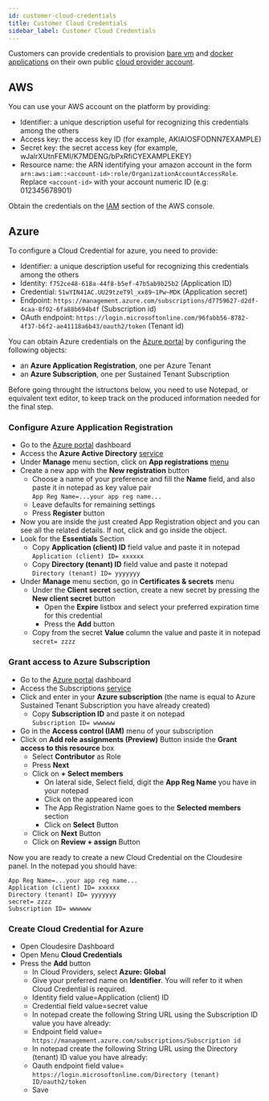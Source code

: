 ```yaml
---
id: customer-cloud-credentials
title: Customer Cloud Credentials
sidebar_label: Customer Cloud Credentials
---
```


Customers can provide credentials to provision [bare vm](vm.md) and [docker
applications](docker.md) on their own public [cloud provider
account](clouds.md).

## AWS

You can use your AWS account on the platform by providing:

* Identifier: a unique description useful for recognizing this credentials among
  the others
* Access key: the access key ID (for example, AKIAIOSFODNN7EXAMPLE)
* Secret key: the secret access key (for example,
  wJalrXUtnFEMI/K7MDENG/bPxRfiCYEXAMPLEKEY)
* Resource name: the ARN identifying your amazon account in the form `arn:aws:iam::<account-id>:role/OrganizationAccountAccessRole`. Replace `<account-id>` with your account numeric ID (e.g: 012345678901)

Obtain the credentials on the [IAM](https://console.aws.amazon.com/iam/home) section of the AWS console.

## Azure

To configure a Cloud Credential for azure, you need to provide:

* Identifier: a unique description useful for recognizing this credentials among
  the others
* Identity: `f752ce48-618a-44f8-b5ef-47b5ab9b25b2` (Application ID)
* Credential: `51wYIN41AC.UU29tzeT9l_xx89~1Pw~MDK` (Application secret)
* Endpoint: `https://management.azure.com/subscriptions/d7759627-d2df-4caa-8f02-6fa88b694b4f` (Subscription id)
* OAuth endpoint: `https://login.microsoftonline.com/96fabb56-8782-4f37-b6f2-ae41118a6b43/oauth2/token` (Tenant id)

You can obtain Azure credentials on the [Azure portal](https://portal.azure.com) by configuring the following objects:

* an **Azure Application Registration**, one per Azure Tenant
* an **Azure Subscription**, one per Sustained Tenant Subscription

Before going throught the istructons below, you need to use Notepad, or equivalent text editor, to keep track on the produced information needed for the final step.

### Configure Azure Application Registration

* Go to the [Azure portal](https://portal.azure.com) dashboard
* Access the **Azure Active Directory** [service](https://portal.azure.com/#blade/Microsoft_AAD_IAM/ActiveDirectoryMenuBlade/Overview)
* Under **Manage** menu section, click on **App registrations** [menu](https://portal.azure.com/#blade/Microsoft_AAD_IAM/ActiveDirectoryMenuBlade/RegisteredApps)
* Create a new app with the **New registration** button
  * Choose a name of your preference and fill the **Name** field, and also paste it in notepad as key value pair<br>
    `App Reg Name=...your app reg name...`
  * Leave defaults for remaining settings
  * Press **Register** button
* Now you are inside the just created App Registration object and you can see all the related details.
  If not, click and go inside the object.
* Look for the **Essentials** Section
  * Copy **Application (client) ID** field value and paste it in notepad<br>
    `Application (client) ID= xxxxxx`
  * Copy **Directory (tenant) ID** field value and paste it notepad  
  `Directory (tenant) ID= yyyyyyy`
* Under **Manage** menu section, go in **Certificates & secrets** menu
  * Under the **Client secret** section, create a new secret by pressing the **New client secret** button
    * Open the **Expire** listbox and select your preferred expiration time for this credential
    * Press the **Add** button
  * Copy from the secret **Value** column the value and paste it in notepad<br>
    `secret= zzzz`

### Grant access to Azure Subscription

* Go to the [Azure portal](https://portal.azure.com) dashboard
* Access the Subscriptions [service](https://portal.azure.com/#blade/Microsoft_Azure_Billing/SubscriptionsBlade)
* Click and enter in your **Azure subscription** (the name is equal to Azure Sustained Tenant Subscription you have already created)
  * Copy **Subscription ID** and paste it on notepad<br>
    `Subscription ID= wwwwww`
* Go in the **Access control (IAM)** menu of your subscription
* Click on **Add role assignments (Preview)** Button inside the **Grant access to this resource** box
  * Select **Contributor** as Role
  * Press **Next**
  * Click on **+ Select members**
    * On lateral side, Select field, digit the **App Reg Name** you have in your notepad
    * Click on the appeared icon
    * The App Registration Name goes to the **Selected members** section
    * Click on **Select** Button
  * Click on **Next** Button
  * Click on **Review + assign** Button

Now you are ready to create a new Cloud Credential on the Cloudesire panel.
In the notepad you should have:

    App Reg Name=...your app reg name...
    Application (client) ID= xxxxxx
    Directory (tenant) ID= yyyyyyy
    secret= zzzz
    Subscription ID= wwwwww

### Create Cloud Credential for Azure

* Open Cloudesire Dashboard
* Open Menu **Cloud Credentials**
* Press the **Add** button
  * In Cloud Providers, select **Azure: Global**
  * Give your preferred name on **Identifier**. You will refer to it when Cloud Credential is required.
  * Identity field value=Application (client) ID
  * Credential field value=secret value
  * In notepad create the following String URL using the Subscription ID value you have already:
  * Endpoint field value= `https://management.azure.com/subscriptions/Subscription id`
  * In notepad create the following String URL using the Directory (tenant) ID value you have already:
  * Oauth endpoint field value= `https://login.microsoftonline.com/Directory (tenant) ID/oauth2/token`
  * Save

